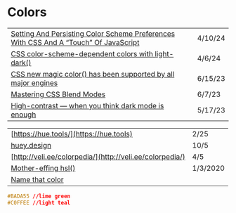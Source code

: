 # Colors

|                                                                                                                                                                                              |         |
| -------------------------------------------------------------------------------------------------------------------------------------------------------------------------------------------- | ------- |
| [Setting And Persisting Color Scheme Preferences With CSS And A “Touch” Of JavaScript](https://www.smashingmagazine.com/2024/03/setting-persisting-color-scheme-preferences-css-javascript/) | 4/10/24 |
| [CSS color-scheme-dependent colors with light-dark()](https://web.dev/articles/light-dark?ref=usepanda.com)                                                                                  | 4/6/24  |
| [CSS new magic color() has been supported by all major engines](https://javascript.plainenglish.io/css-new-magic-color-has-been-supported-by-all-major-engines-33c38d86147c)                 | 6/15/23 |
| [Mastering CSS Blend Modes](https://www.kodingkitty.com/blog/blend-modes/)                                                                                                                   | 6/7/23  |
| [High-contrast — when you think dark mode is enough](https://uxdesign.cc/high-contrast-when-you-think-the-dark-mode-is-enough-d190218d4bba)                                                  | 5/17/23 |

|                                                                    |          |
| ------------------------------------------------------------------ | -------- |
| [https://hue.tools/](https://hue.tools)                            | 2/25     |
| [huey.design](https://huey.design)                                 | 10/5     |
| [http://veli.ee/colorpedia/](http://veli.ee/colorpedia/)           | 4/5      |
| [Mother-effing hsl()](https://mothereffinghsl.com)                 | 1/3/2020 |
| [Name that color](http://chir.ag/projects/name-that-color/#6195ED) |          |

```css
#BADA55 //lime green 
#C0FFEE //light teal
```
